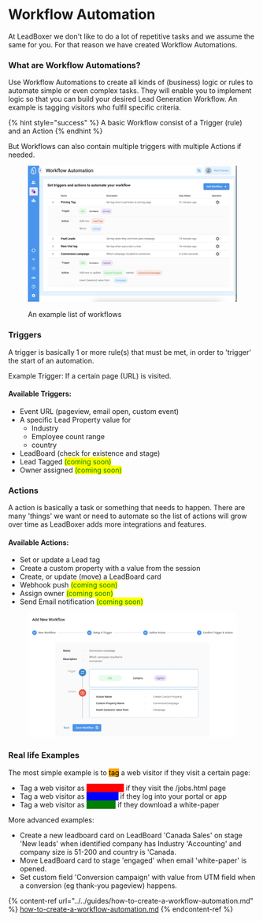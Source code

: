 # Workflow Automation

At LeadBoxer we don't like to do a lot of repetitive tasks and we assume the same for you. For that reason we have created Workflow Automations.

### What are Workflow Automations?

Use Workflow Automations to create all kinds of (business) logic or rules to automate simple or even complex tasks. They will enable you to implement logic so that you can build your desired Lead Generation Workflow. An example is tagging visitors who fulfil specific criteria.

{% hint style="success" %}
A basic Workflow consist of a Trigger (rule) and an Action
{% endhint %}

But Workflows can also contain multiple triggers with multiple Actions if needed.

<figure><img src="../../.gitbook/assets/Screenshot 2023-02-23 at 14.19.27.png" alt=""><figcaption><p>An example list of workflows</p></figcaption></figure>

### Triggers

A trigger is basically 1 or more rule(s) that must be met, in order to 'trigger' the start of an automation.

Example Trigger: If a certain page (URL) is visited.

#### Available Triggers:

* Event URL (pageview, email open, custom event)
* A specific Lead Property value for
  * Industry
  * Employee count range
  * country
* LeadBoard (check for existence and stage)
* Lead Tagged <mark style="color:green;">(coming soon)</mark>
* Owner assigned <mark style="color:green;">(coming soon)</mark>

### Actions

A action is basically a task or something that needs to happen. There are many 'things' we want or need to automate so the list of actions will grow over time as LeadBoxer adds more integrations and features.

#### Available Actions:

* Set or update a Lead tag
* Create a custom property with a value from the session
* Create, or update (move) a LeadBoard card
* Webhook push <mark style="color:green;">(coming soon)</mark>
* Assign owner <mark style="color:green;">(coming soon)</mark>
* Send Email notification <mark style="color:green;">(coming soon)</mark>

<figure><img src="../../.gitbook/assets/Screenshot 2023-02-23 at 14.18.25.png" alt=""><figcaption></figcaption></figure>

### Real life Examples

The most simple example is to <mark style="background-color:orange;">tag</mark> a web visitor if they visit a certain page:

* Tag a web visitor as <mark style="color:red;background-color:red;">Job-seeker</mark> if they visit the /jobs.html page
* Tag a web visitor as <mark style="color:blue;background-color:blue;">Customer</mark> if they log into your portal or app
* Tag a web visitor as <mark style="color:green;background-color:green;">Prospect</mark> if they download a white-paper

More advanced examples:

* Create a new leadboard card on LeadBoard 'Canada Sales' on stage 'New leads' when identified company has Industry 'Accounting' and company size is 51-200 and country is 'Canada.
* Move LeadBoard card to stage 'engaged' when email 'white-paper' is opened.
* Set custom field 'Conversion campaign' with value from UTM field when a conversion (eg thank-you pageview) happens.



{% content-ref url="../../guides/how-to-create-a-workflow-automation.md" %}
[how-to-create-a-workflow-automation.md](../../guides/how-to-create-a-workflow-automation.md)
{% endcontent-ref %}

